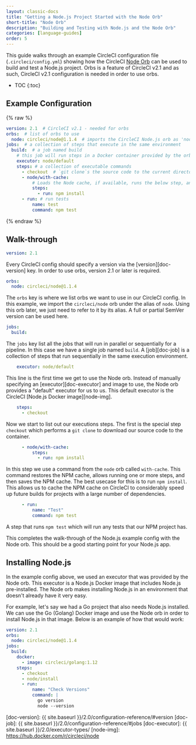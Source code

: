 ```yaml
---
layout: classic-docs
title: "Getting a Node.js Project Started with the Node Orb"
short-title: "Node Orb"
description: "Building and Testing with Node.js and the Node Orb"
categories: [language-guides]
order: 5
---
```


This guide walks through an example CircleCI configuration file (`.circleci/config.yml`) showing how the CircleCI [Node Orb][node-orb] can be used to build and test a Node.js project.
Orbs is a feature of CircleCI v2.1 and as such, CircleCI v2.1 configuration is needed in order to use orbs.

* TOC
{:toc}

## Example Configuration

{% raw %}
```yaml
version: 2.1  # CircleCI v2.1 - needed for orbs
orbs:  # list of orbs to use
  node: circleci/node@1.1.4  # imports the CircleCI Node.js orb as 'node'
jobs:  # a collection of steps that execute in the same environment
  build:  # a job named build
    # this job will run steps in a Docker container provided by the orb
    executor: node/default
    steps: # a collection of executable commands
      - checkout  # `git clone`s the source code to the current directory
      - node/with-cache:
          # Loads the Node cache, if available, runs the below step, and then caches the results
          steps:
            - run: npm install
      - run: # run tests
          name: test
          command: npm test
```
{% endraw %}


## Walk-through

```yaml
version: 2.1
```

Every CircleCI config should specify a version via the [version][doc-version] key.
In order to use orbs, version 2.1 or later is required.

```yaml
orbs:
  node: circleci/node@1.1.4
```

The `orbs` key is where we list orbs we want to use in our CircleCI config.
In this example, we import the `circleci/node` orb under the alias of `node`.
Using this orb later, we just need to refer to it by its alias.
A full or partial SemVer version can be used here.

```yaml
jobs:
  build:
```

The `jobs` key list all the jobs that will run in parallel or sequentially for a pipeline.
In this case we have a single job named `build`.
A [job][doc-job] is a collection of steps that run sequentially in the same execution environment.

```yaml
    executor: node/default
```

This line is the first time we get to use the Node orb.
Instead of manually specifying an [executor][doc-executor] and image to use, the Node orb provides a "default" executor for us to us.
This default executor is the CircleCI [Node.js Docker image][node-img].

```yaml
    steps:
      - checkout
```

Now we start to list out our executions steps.
The first is the special step `checkout` which performs a `git clone` to download our source code to the container.

```yaml
      - node/with-cache:
          steps:
            - run: npm install
```

In this step we use a command from the `node` orb called `with-cache`.
This command restores the NPM cache, allows running one or more steps, and then saves the NPM cache.
The best usecase for this is to run `npm install`.
This allows us to cache the NPM cache on CircleCI to considerably speed up future builds for projects with a large number of dependencies.

```yaml
      - run:
          name: "Test"
          command: npm test
```

A step that runs `npm test` which will run any tests that our NPM project has.

This completes the walk-through of the Node.js example config with the Node orb.
This should be a good starting point for your Node.js app.


## Installing Node.js

In the example config above, we used an executor that was provided by the Node orb.
This executor is a Node.js Docker image that includes Node.js pre-installed.
The Node orb makes installing Node.js in an environment that doesn't already have it very easy.

For example, let's say we had a Go project that also needs Node.js installed.
We can use the Go (Golang) Docker image and use the Node orb in order to install Node.js in that image.
Below is an example of how that would work:

```yaml
version: 2.1
orbs:
  node: circleci/node@1.1.4
jobs:
  build:
    docker:
      - image: circleci/golang:1.12
    steps:
      - checkout
      - node/install
      - run:
          name: "Check Versions"
          command: |
            go version
            node --version
```



[node-orb]: https://circleci.com/orbs/registry/orb/circleci/node
[doc-version]: {{ site.baseurl }}/2.0/configuration-reference/#version
[doc-job]: {{ site.baseurl }}/2.0/configuration-reference/#jobs
[doc-executor]: {{ site.baseurl }}/2.0/executor-types/
[node-img]: https://hub.docker.com/r/circleci/node

